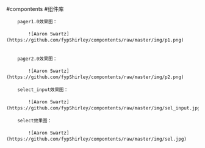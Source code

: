#compontents
#组件库

        pager1.0效果图：

            ![Aaron Swartz](https://github.com/fypShirley/compontents/raw/master/img/p1.png)


        pager2.0效果图：

            ![Aaron Swartz](https://github.com/fypShirley/compontents/raw/master/img/p2.png)

        select_input效果图：

            ![Aaron Swartz](https://github.com/fypShirley/compontents/raw/master/img/sel_input.jpg)

        select效果图：

            ![Aaron Swartz](https://github.com/fypShirley/compontents/raw/master/img/sel.jpg)

